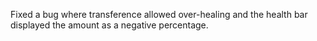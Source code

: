 Fixed a bug where transference allowed over-healing and the health bar displayed the amount as a negative percentage.